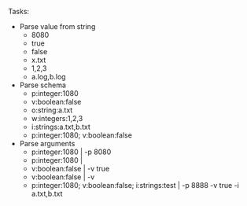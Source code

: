 Tasks:
* Parse value from string
    * 8080
    * true
    * false
    * x.txt
    * 1,2,3
    * a.log,b.log
* Parse schema
    * p:integer:1080
    * v:boolean:false
    * o:string:a.txt
    * w:integers:1,2,3
    * i:strings:a.txt,b.txt
    * p:integer:1080; v:boolean:false
* Parse arguments
    * p:integer:1080 | -p 8080
    * p:integer:1080 | 
    * v:boolean:false | -v true
    * v:boolean:false | -v
    * p:integer:1080; v:boolean:false; i:strings:test | -p 8888 -v true -i a.txt,b.txt



